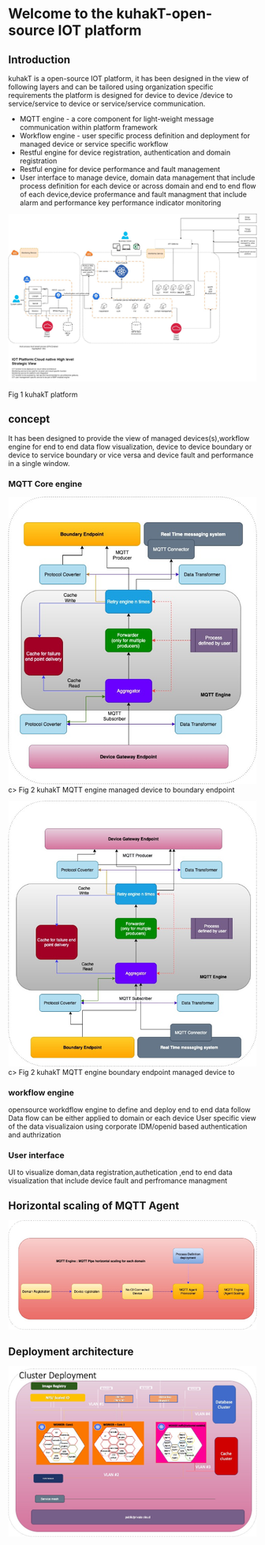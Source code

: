 # Welcome to the kuhakT-open-source IOT platform

## Introduction
kuhakT is a open-source IOT platform, it has been designed in the view of following layers and can be tailored using organization specific requirements
the platform is designed for device to device /device to service/service to device or service/service communication.
* MQTT engine - a core component for light-weight message communication within platform framework
* Workflow engine - user specific process definition and deployment for managed device or service specific workflow
* Restful engine for device registration, authentication and domain registration
* Restful engine for device performance and fault management
* User interface to manage device, domain data management that include process definition for each device or across domain and end to end flow of each device,device profermance and fault managment that include alarm and performance key performance indicator monitoring


![](images/IOT_platform_strategic_view.jpg)

<c> Fig 1 kuhakT platform </c>

## concept
It has been designed to provide the view of managed devices(s),workflow engine for end to end data flow visualization, device to device boundary or device to service boundary or vice versa and device fault and performance in a single window.

### MQTT Core engine
![](images/IOT_image_master-MQTT-engine.jpg)
c> Fig 2 kuhakT MQTT engine  managed device to boundary endpoint</c>

![](images/IOT_Strategic_updated-MQTT-reverse.jpg)
c> Fig 2 kuhakT MQTT engine   boundary endpoint managed device to</c>
### workflow engine
opensource workdflow engine to define and deploy end to end data follow
Data flow can be either applied to domain or each device
User specific view of the data visualizaion using corporate IDM/openid based authentication and authrization

### User interface
UI to visualize doman,data registration,authetication ,end to end data visualization that include device fault and perfromance managment

## Horizontal scaling of MQTT Agent
![](images/IOT_Strategic_updated-MQTT-Scalling.jpg)

## Deployment architecture
![](images/IOT_Strategic_updated-deployment.jpg)

